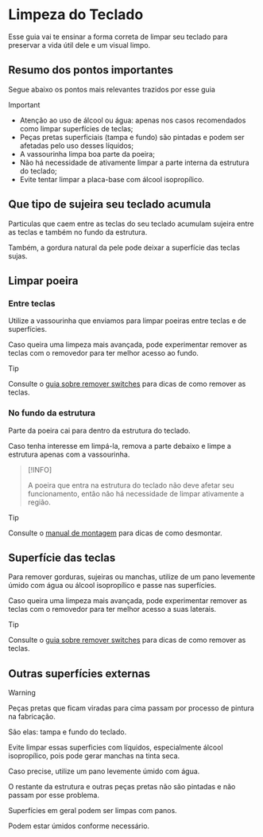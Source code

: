 # Limpeza do Teclado

Esse guia vai te ensinar a forma correta de limpar seu teclado para preservar a vida útil dele e um visual limpo.

## Resumo dos pontos importantes

Segue abaixo os pontos mais relevantes trazidos por esse guia

> [!IMPORTANT]
>
> - Atenção ao uso de álcool ou água: apenas nos casos recomendados como limpar superfícies de teclas;
> - Peças pretas superficiais (tampa e fundo) são pintadas e podem ser afetadas pelo uso desses líquidos;
> - A vassourinha limpa boa parte da poeira;
> - Não há necessidade de ativamente limpar a parte interna da estrutura do teclado;
> - Evite tentar limpar a placa-base com álcool isopropílico.

## Que tipo de sujeira seu teclado acumula

Particulas que caem entre as teclas do seu teclado acumulam sujeira entre as teclas e também no fundo da estrutura.

Também, a gordura natural da pele pode deixar a superfície das teclas sujas.

## Limpar poeira

### Entre teclas

Utilize a vassourinha que enviamos para limpar poeiras entre teclas e de superfícies.

Caso queira uma limpeza mais avançada, pode experimentar remover as teclas com o removedor para ter melhor acesso ao fundo.

> [!TIP]
>
> Consulte o [guia sobre remover switches](./COLOCAR_E_REMOVER_SWITCHES.md) para dicas de como remover as teclas.

### No fundo da estrutura

Parte da poeira cai para dentro da estrutura do teclado.

Caso tenha interesse em limpá-la, remova a parte debaixo e limpe a estrutura apenas com a vassourinha.

> [!INFO]
>
> A poeira que entra na estrutura do teclado não deve afetar seu funcionamento, então não há necessidade de limpar ativamente a região.

> [!TIP]
>
> Consulte o [manual de montagem](./MANUAL_DE_MONTAGEM_E_MANUTENCAO.md) para dicas de como desmontar.

## Superfície das teclas

Para remover gorduras, sujeiras ou manchas, utilize de um pano levemente úmido com água ou álcool isopropílico e passe nas superfícies.

Caso queira uma limpeza mais avançada, pode experimentar remover as teclas com o removedor para ter melhor acesso a suas laterais.

> [!TIP]
>
> Consulte o [guia sobre remover switches](./COLOCAR_E_REMOVER_SWITCHES.md) para dicas de como remover as teclas.

## Outras superfícies externas

> [!WARNING]
>
> Peças pretas que ficam viradas para cima passam por processo de pintura na fabricação.
>
> São elas: tampa e fundo do teclado.
>
> Evite limpar essas superficies com líquidos, especialmente álcool isopropílico, pois pode gerar manchas na tinta seca.
>
> Caso precise, utilize um pano levemente úmido com água.
>
> O restante da estrutura e outras peças pretas não são pintadas e não passam por esse problema.

Superfícies em geral podem ser limpas com panos.

Podem estar úmidos conforme necessário.
